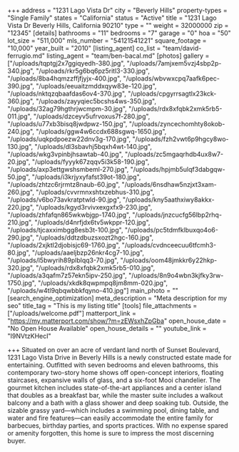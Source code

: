 +++
address = "1231 Lago Vista Dr"
city = "Beverly Hills"
property-types = "Single Family"
states = "California"
status = "Active"
title = "1231 Lago Vista Dr Beverly Hills, California 90210"
type = ""
weight = 32000000
zip = "12345"
[details]
bathrooms = "11"
bedrooms = "7"
garage = "0"
hoa = "50"
lot_size = "511,000"
mls_number = "54121541221"
square_footage = "10,000"
year_built = "2010"
[listing_agent]
co_list = "team/david-ferrugio.md"
listing_agent = "team/ben-bacal.md"
[photos]
gallery = ["/uploads/tqptgj2x7ggiqyedh-380.jpg", "/uploads/7amjxem5vzj4sbp2p-340.jpg", "/uploads/rkr5g6bq6pz5ritl3-330.jpg", "/uploads/8ba4hqmzzffjfjyjx-400.jpg", "/uploads/wbvwxcpq7aafk6pec-390.jpg", "/uploads/eeuaitzmddxqyw83e-120.jpg", "/uploads/nktqzqbaafdas6ov4-370.jpg", "/uploads/cpgyrrsagtlx23kck-360.jpg", "/uploads/zayyqiec5bcshs4ws-350.jpg", "/uploads/32ag79hgthrjwcmpm-30.jpg", "/uploads/rdx8xfqbk2xmk5rb5-011.jpg", "/uploads/dzceyv5ufrvoxus7f-280.jpg", "/uploads/u77xb3bisq8jwdpwz-150.jpg", "/uploads/zyncechomhty8okob-240.jpg", "/uploads/ggw4w6ccdx688sgwq-1650.jpg", "/uploads/uqkpdpoezw22dnv3g-170.jpg", "/uploads/fzh2vwt6p9hgcy8wo-130.jpg", "/uploads/dl3sbavhj5bqxh4wt-140.jpg", "/uploads/wkg3vpinbjhsawtab-40.jpg", "/uploads/zc5mgaqrhdb4ux8w7-20.jpg", "/uploads/fyyyk67zqqv5i3k58-190.jpg", "/uploads/axp3ettgwshsmbeml-270.jpg", "/uploads/hpjmb5ulqf3dabgqw-50.jpg", "/uploads/i3krjyxyfafst39ot-180.jpg", "/uploads/zhtzc6rjrmtz8naub-60.jpg", "/uploads/6nsdhaw5nzjxt3xam-260.jpg", "/uploads/cvvrmnxshtxzebhus-310.jpg", "/uploads/v6bo73avkratptwld-90.jpg", "/uploads/kny5aathxiwy8akkx-220.jpg", "/uploads/kgyd3rvivxexgxfx9-230.jpg", "/uploads/zhfafqn865wkwbjgp-1740.jpg", "/uploads/jnzcucfg56lbp2rhq-210.jpg", "/uploads/d4nrfjdx6tv5wkppr-120.jpg", "/uploads/tjcaxximbgg8esb3t-100.jpg", "/uploads/pc5tdmfklbuxqo4o6-290.jpg", "/uploads/ddtzdbuzsxozt2hgc-160.jpg", "/uploads/2xjktl2djobisjc69-1760.jpg", "/uploads/cvdnceecuu6tfcmh3-80.jpg", "/uploads/aaeljbzp26nkr4cg7-10.jpg", "/uploads/l5bwyrih89plblqq3-70.jpg", "/uploads/oom48jmkkr6y22hkp-320.jpg", "/uploads/rdx8xfqbk2xmk5rb5-010.jpg", "/uploads/a3qafm7z57ekn5ipv-250.jpg", "/uploads/8n9o4wbn3kjfky3rw-1750.jpg", "/uploads/xkdk8qwpmpq8jm8mm-020.jpg", "/uploads/w4tl9qbqwbbkfqyno-410.jpg"]
main_photo = ""
[search_engine_optimization]
meta_description = "Meta description for my seo"
title_tag = "This is my listing title"
[tools]
file_attachments = ["/uploads/welcome.pdf"]
matterport_link = "https://my.matterport.com/show/?m=zEWsxhZpGba"
open_house_date = "No Open House Available"
open_house_details = ""
youtube_link = "I9NVtzKHecI"

+++
Situated on over an acre of verdant land north of Sunset Boulevard, 1231 Lago Vista Drive in Beverly Hills is a newly constructed estate made for entertaining. Outfitted with seven bedrooms and eleven bathrooms, this contemporary two-story home shows off open-concept interiors, floating staircases, expansive walls of glass, and a six-foot Mooi chandelier. The gourmet kitchen includes state-of-the-art appliances and a center island that doubles as a breakfast bar, while the master suite includes a walkout balcony and a bath with a glass shower and deep soaking tub. Outside, the sizable grassy yard—which includes a swimming pool, dining table, and water and fire features—can easily accommodate the entire family for barbecues, birthday parties, and sports practices. With no expense spared or amenity forgotten, this home is sure to impress the most discerning buyer.
